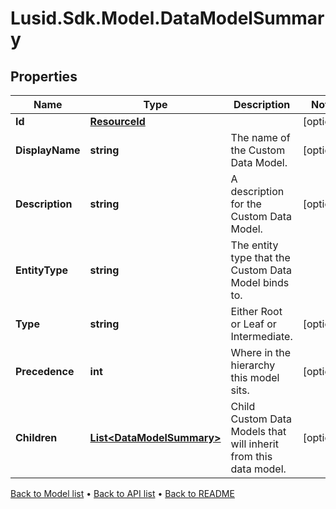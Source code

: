 # Lusid.Sdk.Model.DataModelSummary

## Properties

Name | Type | Description | Notes
------------ | ------------- | ------------- | -------------
**Id** | [**ResourceId**](ResourceId.md) |  | [optional] 
**DisplayName** | **string** | The name of the Custom Data Model. | [optional] 
**Description** | **string** | A description for the Custom Data Model. | [optional] 
**EntityType** | **string** | The entity type that the Custom Data Model binds to. | 
**Type** | **string** | Either Root or Leaf or Intermediate. | [optional] 
**Precedence** | **int** | Where in the hierarchy this model sits. | [optional] 
**Children** | [**List&lt;DataModelSummary&gt;**](DataModelSummary.md) | Child Custom Data Models that will inherit from this data model. | [optional] 

[Back to Model list](../README.md#documentation-for-models) &#8226; [Back to API list](../README.md#documentation-for-api-endpoints) &#8226; [Back to README](../README.md)

